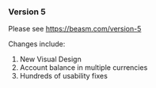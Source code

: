 ### Version 5

Please see https://beasm.com/version-5

Changes include:

1. New Visual Design
1. Account balance in multiple currencies
1. Hundreds of usability fixes
